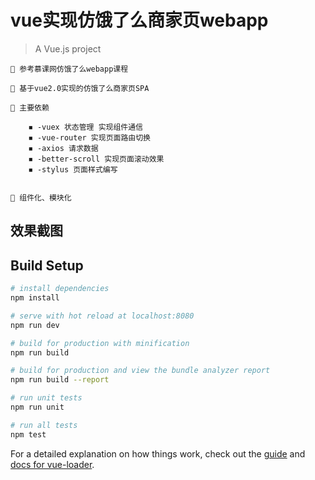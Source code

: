 # vue实现仿饿了么商家页webapp

> A Vue.js project


    🔸 参考慕课网仿饿了么webapp课程

    🔸 基于vue2.0实现的仿饿了么商家页SPA
    
    🔸 主要依赖
    
        ◾ -vuex 状态管理 实现组件通信
        ◾ -vue-router 实现页面路由切换
        ◾ -axios 请求数据
        ◾ -better-scroll 实现页面滚动效果 
        ◾ -stylus 页面样式编写
    
    
    🔸 组件化、模块化
    

## 效果截图
    


## Build Setup

``` bash
# install dependencies
npm install

# serve with hot reload at localhost:8080
npm run dev

# build for production with minification
npm run build

# build for production and view the bundle analyzer report
npm run build --report

# run unit tests
npm run unit

# run all tests
npm test
```

For a detailed explanation on how things work, check out the [guide](http://vuejs-templates.github.io/webpack/) and [docs for vue-loader](http://vuejs.github.io/vue-loader).

